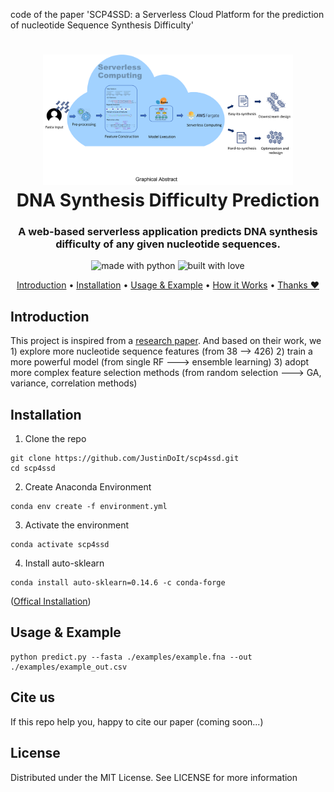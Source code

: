 code of the paper 'SCP4SSD: a Serverless Cloud Platform for the prediction of nucleotide Sequence Synthesis Difficulty'
<h1 align="center">
  <a href="#"><img src="./imgs/architecture.png" alt="Logo of Program" width="400"></a>
  <br>
    DNA Synthesis Difficulty Prediction
  <br>
</h1>
<h3 align="center">A web-based serverless application predicts DNA synthesis difficulty of any given nucleotide sequences.</h3>
<p align="center">
  <img src="https://forthebadge.com/images/badges/made-with-python.svg" alt="made with python">
  <img src="https://forthebadge.com/images/badges/built-with-love.svg" alt="built with love">
</p>
<p align="center">
  <a href="#introduction">Introduction</a> •
  <!-- <a href="#requirements">Requirements</a>  • -->
  <a href="#installation">Installation</a> •
  <a href="#usage & example">Usage & Example</a>               •
  <a href="#how-it-works">How it Works</a> •
  <a href="#cite us">Thanks ❤</a>
</p>

## Introduction
This project is inspired from a [research paper](https://pubs.acs.org/doi/abs/10.1021/acssynbio.9b00460). And based on their work, we 1) explore more nucleotide sequence features (from 38 --> 426) 2) train a more powerful model (from single RF ---> ensemble learning) 3) adopt more complex feature selection methods (from random selection ---> GA, variance, correlation methods)

## Installation

1. Clone the repo

```shell
git clone https://github.com/JustinDoIt/scp4ssd.git
cd scp4ssd
```

2. Create Anaconda Environment

```shell
conda env create -f environment.yml
```

3. Activate the environment

```shell
conda activate scp4ssd
```

4. Install auto-sklearn
```shell
conda install auto-sklearn=0.14.6 -c conda-forge
```

([Offical Installation](https://automl.github.io/auto-sklearn/master/installation.html))

## Usage & Example

```shell
python predict.py --fasta ./examples/example.fna --out ./examples/example_out.csv
```

## Cite us

If this repo help you, happy to cite our paper (coming soon...)

## License

Distributed under the MIT License. See LICENSE for more information
